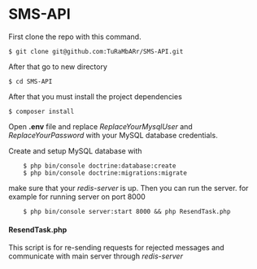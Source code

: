 # SMS-API
First clone the repo with this command.

	$ git clone git@github.com:TuRaMbARr/SMS-API.git
After that go to new directory

	$ cd SMS-API

After that you must install the project dependencies

	$ composer install

Open **.env** file and replace *ReplaceYourMysqlUser* and *ReplaceYourPassword* with your MySQL database credentials.

Create and setup MySQL database with

		$ php bin/console doctrine:database:create
		$ php bin/console doctrine:migrations:migrate
	
make sure that your *redis-server* is up.
Then you can run the server. for example for running server on port 8000 
		
		$ php bin/console server:start 8000 && php ResendTask.php


#### ResendTask.php 
This script is for re-sending requests for rejected messages and communicate with main server through *redis-server*

